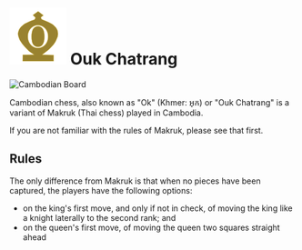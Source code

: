 # ![Cambodian](https://github.com/gbtami/pychess-variants/blob/master/static/icons/cambodian.svg) Ouk Chatrang

![Cambodian Board](https://github.com/gbtami/pychess-variants/blob/master/static/images/MakrukGuide/Makruk.png?raw=true)

Cambodian chess, also known as "Ok" (Khmer: អុក) or "Ouk Chatrang" is a variant of Makruk (Thai chess) played in Cambodia.

If you are not familiar with the rules of Makruk, please see that first.

## Rules

The only difference from Makruk is that when no pieces have been captured, the players have the following options:

* on the king's first move, and only if not in check, of moving the king like a knight laterally to the second rank; and
* on the queen's first move, of moving the queen two squares straight ahead
